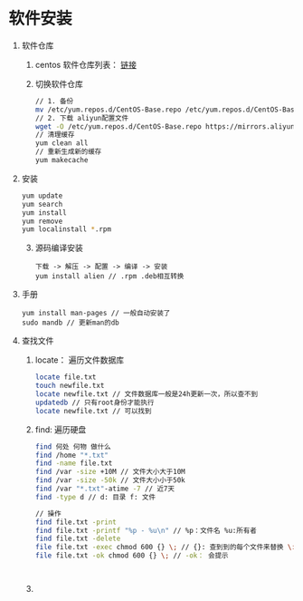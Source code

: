 # 软件安装

1. 软件仓库

   1. centos 软件仓库列表： [链接](https://www.centos.org/download/mirrors/)

   2. 切换软件仓库

      ```bash
      // 1. 备份
      mv /etc/yum.repos.d/CentOS-Base.repo /etc/yum.repos.d/CentOS-Base.repo.backup
      // 2. 下载 aliyun配置文件
      wget -O /etc/yum.repos.d/CentOS-Base.repo https://mirrors.aliyun.com/repo/Centos-vault-8.5.2111.repo
      // 清理缓存
      yum clean all 
      // 重新生成新的缓存
      yum makecache 
      ```

      

2. 安装

   ```bash
   yum update
   yum search 
   yum install
   yum remove
   yum localinstall *.rpm
   ```

   3. 源码编译安装

      ```bas
      下载 -> 解压 -> 配置 -> 编译 -> 安装
      yum install alien // .rpm .deb相互转换
      ```

      

3. 手册

   ```bas
   yum install man-pages // 一般自动安装了
   sudo mandb // 更新man的db
   
   ```

4. 查找文件

   1. locate： 遍历文件数据库

      ```bash
      locate file.txt
      touch newfile.txt
      locate newfile.txt // 文件数据库一般是24h更新一次，所以查不到
      updatedb // 只有root身份才能执行
      locate newfile.txt // 可以找到
      ```

   2. find: 遍历硬盘

      ```bash
      find 何处 何物 做什么
      find /home "*.txt"
      find -name file.txt
      find /var -size +10M // 文件大小大于10M
      find /var -size -50k // 文件大小小于50k
      find /var "*.txt"-atime -7 // 近7天
      find -type d // d: 目录 f: 文件
      
      // 操作
      find file.txt -print
      find file.txt -printf "%p - %u\n" // %p：文件名 %u:所有者
      find file.txt -delete
      file file.txt -exec chmod 600 {} \; // {}: 查到到的每个文件来替换 \:必须的结尾
      file file.txt -ok chmod 600 {} \; // -ok： 会提示
      
      
      
      
      ```

   3. 